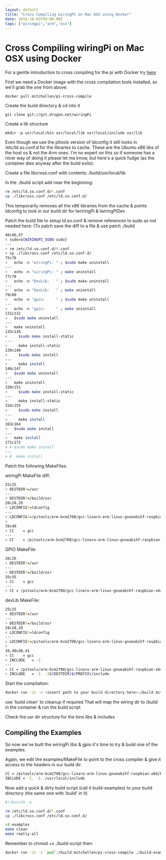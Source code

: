 ```yaml
---
layout: default
title: "Cross Compiling wiringPi on Mac OSX using Docker"
date: 2018-10-03T09:00:00Z
tags: ["wiringpi","arm","osx"]
---
```


# Cross Compiling wiringPi on Mac OSX using Docker
For a gentle introduction to cross compiling for the pi with Docker try [here](https://desertbot.io/blog/how-to-cross-compile-for-raspberry-pi)

First we need a Docker image with the cross compilation tools installed, so we'll grab the one from above:

`docker pull mitchallen/pi-cross-compile`

Create the build directory & cd into it

`git clone git://git.drogon.net/wiringPi`

Create a lib structure

`mkdir -p usr/local/bin usr/local/lib usr/local/include usr/lib`

Even though we use the pitools version of ldconfig it still looks in /etc/ld.so.conf.d for the
libraries to cache. These are the Ubuntu x86 libs of the host os & not the Arm ones. 
I'm no expert on this so if someone has a nicer way of doing it please let me know, but here's a quick fudge (as the container dies anyway after the build exits):

Create a file libcross.conf with contents:
/build/usr/local/lib

In the ./build script add near the beginning:

```bash
rm /etc/ld.so.conf.d/*.conf 
cp ./libcross.conf /etc/ld.so.conf.d/
```

This temporarily removes all the x86 libraries from the cache & points ldconfig to look in our build dir for lwriringPi & lwiringPiDev

Patch the build file to setup ld.so.conf & remove references to sudo as not needed here: (To patch save the diff to a file & use patch ./build <diff file>

```bash
46c46,47
< sudo=${WIRINGPI_SUDO-sudo}
---
> rm /etc/ld.so.conf.d/*.conf 
> cp ./libcross.conf /etc/ld.so.conf.d/
75c76
<   echo -n "wiringPi: " ; $sudo make uninstall
---
>   echo -n "wiringPi: " ; make uninstall
77c78
<   echo -n "DevLib:   " ; $sudo make uninstall
---
>   echo -n "DevLib:   " ; make uninstall
79c80
<   echo -n "gpio:     " ; $sudo make uninstall
---
>   echo -n "gpio:     " ; make uninstall
131c132
<   $sudo make uninstall
---
>   make uninstall
135c136
<     $sudo make install-static
---
>     make install-static
139c140
<     $sudo make install
---
>     make install
146c147
<   $sudo make uninstall
---
>   make uninstall
150c151
<     $sudo make install-static
---
>     make install-static
154c155
<     $sudo make install
---
>     make install
163c164
<   $sudo make install
---
>   make install
171c172
< # $sudo make install
---
> #  make install
```

Patch the following MakeFiles:

wiringPi MakeFile diff:

```bash
25c25
< DESTDIR?=/usr
---
> DESTDIR?=/build/usr
28c28,29
< LDCONFIG?=ldconfig
---
> LDCONFIG?=/pitools/arm-bcm2708/gcc-linaro-arm-linux-gnueabihf-raspbian-x64/arm-linux-gnueabihf/libc/sbin/ldconfig
> 
39c40
< CC	= gcc
---
> CC	= /pitools/arm-bcm2708/gcc-linaro-arm-linux-gnueabihf-raspbian-x64/bin/arm-linux-gnueabihf-gcc
```

GPIO MakeFile:

```bash
26c26
< DESTDIR?=/usr
---
> DESTDIR?=/build/usr
35c35
< CC	= gcc
---
> CC = /pitools/arm-bcm2708/gcc-linaro-arm-linux-gnueabihf-raspbian-x64/bin/arm-linux-gnueabihf-gcc
```

devLib MakeFile:

```bash
25c25
< DESTDIR?=/usr
---
> DESTDIR?=/build/usr
28c28,29
< LDCONFIG?=ldconfig
---
> LDCONFIG?=/pitools/arm-bcm2708/gcc-linaro-arm-linux-gnueabihf-raspbian-x64/arm-linux-gnueabihf/libc/sbin/ldconfig
> 
39,40c40,41
< CC	= gcc
< INCLUDE	= -I.
---
> CC = /pitools/arm-bcm2708/gcc-linaro-arm-linux-gnueabihf-raspbian-x64/bin/arm-linux-gnueabihf-gcc
> INCLUDE	= -I. -I$(DESTDIR)$(PREFIX)/include
```

Start the compilation:

```bash
docker run -it -v <insert path to your build directory here>:/build mitchallen/pi-cross-compile ./build
```

use 'build clean' to cleanup if required
That will map the wiring dir to /build in the container & run the build script

Check the usr dir structure for the bins libs & includes


## Compiling the Examples

So now we've built the wiringPi libs & gpio it's time to try & build one of the examples.

Again, we edit the examples/MakeFile to point to the cross compiler & give it access to the headers in our build dir.

```bash
CC = /pitools/arm-bcm2708/gcc-linaro-arm-linux-gnueabihf-raspbian-x64/bin/arm-linux-gnueabihf-gcc
INCLUDE	= -I. -I../usr/local/include
```
Now add a quick & dirty build script (call it build-examples) to your build directory (the same one with 'build' in it)
```bash
#!/bin/sh -e

rm /etc/ld.so.conf.d/*.conf 
cp ./libcross.conf /etc/ld.so.conf.d/

cd examples
make clean
make really-all
```

Remember to chmod +x ./build-script then:
```bash
docker run -it -v `pwd`:/build mitchallen/pi-cross-compile ./build-examples
```
